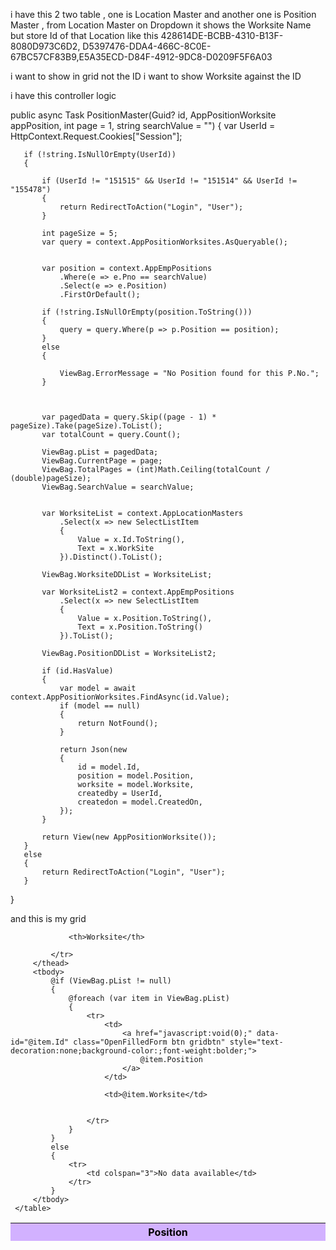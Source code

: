 i have this 2 two table , one is Location Master and another one is Position Master , from Location Master on Dropdown it shows the Worksite Name but store Id of that Location like this 
428614DE-BCBB-4310-B13F-8080D973C6D2, D5397476-DDA4-466C-8C0E-67BC57CF83B9,E5A35ECD-D84F-4912-9DC8-D0209F5F6A03

i want to show in grid not the ID i want to show Worksite against the ID


i have this controller logic 

   public async Task<IActionResult> PositionMaster(Guid? id, AppPositionWorksite appPosition, int page = 1, string searchValue = "")
   {
       var UserId = HttpContext.Request.Cookies["Session"];

       if (!string.IsNullOrEmpty(UserId))
       {

           if (UserId != "151515" && UserId != "151514" && UserId != "155478")
           {
               return RedirectToAction("Login", "User");
           }

           int pageSize = 5;
           var query = context.AppPositionWorksites.AsQueryable();


           var position = context.AppEmpPositions
               .Where(e => e.Pno == searchValue)
               .Select(e => e.Position)
               .FirstOrDefault();

           if (!string.IsNullOrEmpty(position.ToString()))
           {
               query = query.Where(p => p.Position == position);
           }
           else
           {

               ViewBag.ErrorMessage = "No Position found for this P.No.";
           }



           var pagedData = query.Skip((page - 1) * pageSize).Take(pageSize).ToList();
           var totalCount = query.Count();

           ViewBag.pList = pagedData;
           ViewBag.CurrentPage = page;
           ViewBag.TotalPages = (int)Math.Ceiling(totalCount / (double)pageSize);
           ViewBag.SearchValue = searchValue;


           var WorksiteList = context.AppLocationMasters
               .Select(x => new SelectListItem
               {
                   Value = x.Id.ToString(),
                   Text = x.WorkSite
               }).Distinct().ToList();

           ViewBag.WorksiteDDList = WorksiteList;

           var WorksiteList2 = context.AppEmpPositions
               .Select(x => new SelectListItem
               {
                   Value = x.Position.ToString(),
                   Text = x.Position.ToString()
               }).ToList();

           ViewBag.PositionDDList = WorksiteList2;

           if (id.HasValue)
           {
               var model = await context.AppPositionWorksites.FindAsync(id.Value);
               if (model == null)
               {
                   return NotFound();
               }

               return Json(new
               {
                   id = model.Id,
                   position = model.Position,
                   worksite = model.Worksite,
                   createdby = UserId,
                   createdon = model.CreatedOn,
               });
           }

           return View(new AppPositionWorksite());
       }
       else
       {
           return RedirectToAction("Login", "User");
       }
   }

and this is my grid 

 <div class="col-md-12">
     <table class="table" id="myTable">
         <thead class="table" style="background-color: #d2b1ff;color: #000000;">
             <tr>
                 <th width="10%">Position</th>

                 <th>Worksite</th>

             </tr>
         </thead>
         <tbody>
             @if (ViewBag.pList != null)
             {
                 @foreach (var item in ViewBag.pList)
                 {
                     <tr>
                         <td>
                             <a href="javascript:void(0);" data-id="@item.Id" class="OpenFilledForm btn gridbtn" style="text-decoration:none;background-color:;font-weight:bolder;">
                                 @item.Position
                             </a>
                         </td>

                         <td>@item.Worksite</td>


                     </tr>
                 }
             }
             else
             {
                 <tr>
                     <td colspan="3">No data available</td>
                 </tr>
             }
         </tbody>
     </table>
 

 </div>

